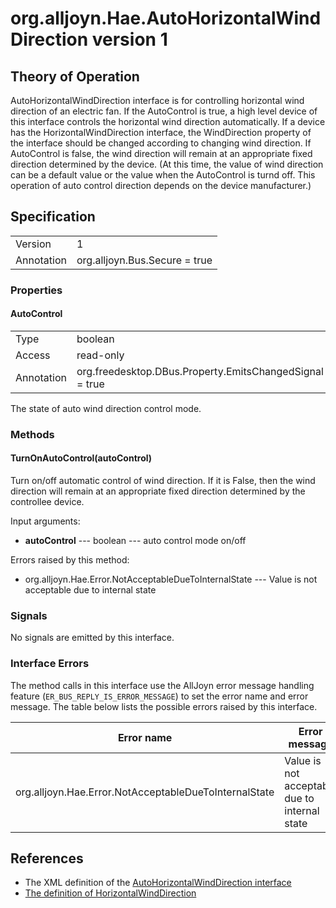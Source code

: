 # org.alljoyn.Hae.AutoHorizontalWindDirection version 1

## Theory of Operation

AutoHorizontalWindDirection interface is for controlling horizontal wind
direction of an electric fan. If the AutoControl is true, a high level device of
this interface controls the horizontal wind direction automatically. If a device
has the HorizontalWindDirection interface, the WindDirection property of the
interface should be changed according to changing wind direction. If AutoControl
is false, the wind direction will remain at an appropriate fixed direction
determined by the device. (At this time, the value of wind direction can be a
default value or the value when the AutoControl is turnd off. This operation of
auto control direction depends on the device manufacturer.)

## Specification

|                       |                                                                       |
|-----------------------|-----------------------------------------------------------------------|
| Version               | 1                                                                     |
| Annotation            | org.alljoyn.Bus.Secure = true                                         |

### Properties

#### AutoControl

|                       |                                                                       |
|-----------------------|-----------------------------------------------------------------------|
| Type                  | boolean                                                               |
| Access                | read-only                                                             |
| Annotation            | org.freedesktop.DBus.Property.EmitsChangedSignal = true               |

The state of auto wind direction control mode.

### Methods

#### TurnOnAutoControl(autoControl)

Turn on/off automatic control of wind direction. If it is False, then the wind
direction will remain at an appropriate fixed direction determined by the
controllee device.

Input arguments:

  * **autoControl** --- boolean --- auto control mode on/off

Errors raised by this method:

  * org.alljoyn.Hae.Error.NotAcceptableDueToInternalState --- Value is not
  acceptable due to internal state

### Signals

No signals are emitted by this interface.

### Interface Errors

The method calls in this interface use the AllJoyn error message handling
feature (`ER_BUS_REPLY_IS_ERROR_MESSAGE`) to set the error name and error
message. The table below lists the possible errors raised by this interface.

| Error name                                                                 | Error message                                 |
|----------------------------------------------------------|-----------------------------------------------|
| org.alljoyn.Hae.Error.NotAcceptableDueToInternalState    | Value is not acceptable due to internal state |

## References

  * The XML definition of the [AutoHorizontalWindDirection interface](AutoHorizontalWindDirection-v1.xml)
  * [The definition of HorizontalWindDirection](HorizontalWindDirection-v1)
